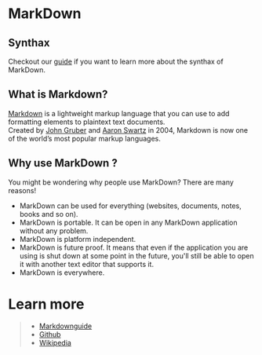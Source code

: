 # MarkDown
## Synthax
Checkout our [guide](markdown_synthaxe.md) if you want to learn more about the synthax of MarkDown.  
## What is Markdown?  
[Markdown](https://en.wikipedia.org/wiki/Markdown) is a lightweight markup language that you can use to add formatting elements to plaintext text documents.  
Created by [John Gruber](https://en.wikipedia.org/wiki/John_Gruber) and [Aaron Swartz](https://en.wikipedia.org/wiki/Aaron_Swartz) in 2004, Markdown is now one of the world’s most popular markup languages.  

## Why use MarkDown ?
You might be wondering why people use MarkDown? There are many reasons!  
- MarkDown can be used for everything (websites, documents, notes, books and so on).  
- MarkDown is portable. It can be open in any MarkDown application without any problem.
- MarkDown is platform independent.
- MarkDown is future proof. It means that even if the application you are using is shut down at some point in the future, you'll still be able to open it with another text editor that supports it.
- MarkDown is everywhere.
# Learn more
> - [Markdownguide](https://www.markdownguide.org/getting-started/#:~:text=Markdown%20can%20be%20used%20for,opened%20using%20virtually%20any%20application.)
> - [Github](https://guides.github.com/features/mastering-markdown/)
> - [Wikipedia](https://fr.wikipedia.org/wiki/Markdown)